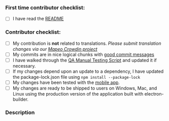 <!--
Thanks for contributing to the project!
Please help us keep this project in good shape by going through this checklist.
Replace the empty checkboxes [ ] below with checked ones [X] as they are completed
Remember, you can preview this before saving it.
-->

<!-- You can remove this first section if you have contributed before -->

### First time contributor checklist:

- [ ] I have read the [README](https://github.com/digidem/mapeo-desktop/blob/master/README.md) 

### Contributor checklist:

- [ ] My contribution is **not** related to translations. _Please submit translation changes via our [Mapeo Crowdin project](https://crowdin.com/project/mapeo-desktop)_
- [ ] My commits are in nice logical chunks with [good commit messages](http://chris.beams.io/posts/git-commit/)
- [ ] I have walked through the [QA Manual Testing
  Script](https://github.com/digidem/mapeo-desktop/blob/master/docs/QA.md) and updated it if necessary.
- [ ] If my changes depend upon an update to a dependency, I have updated the package-lock.json file using `npm install --package-lock`
- [ ] My changes have been tested with the [mobile app](https://github.com/digidem/mapeo-mobile/releases). 
- [ ] My changes are ready to be shipped to users on Windows, Mac, and Linux using the production version of the application built with electron-builder.

### Description

<!--
Describe briefly what your pull request changes. Focus on the value provided to users.

Does it address any outstanding issues in this project?
  Reference an issue with the hash symbol: "#222"
  If you're fixing it, use something like "Fixes #222"

Please write a summary of your test approach:
  - Did you write any new tests?
  - What operating systems did you test with? (please use specific versions: http://whatsmyos.com/)
  - What other devices did you test with? (other Desktop devices, Android, Android Simulator, iOS, iOS Simulator)
-->

